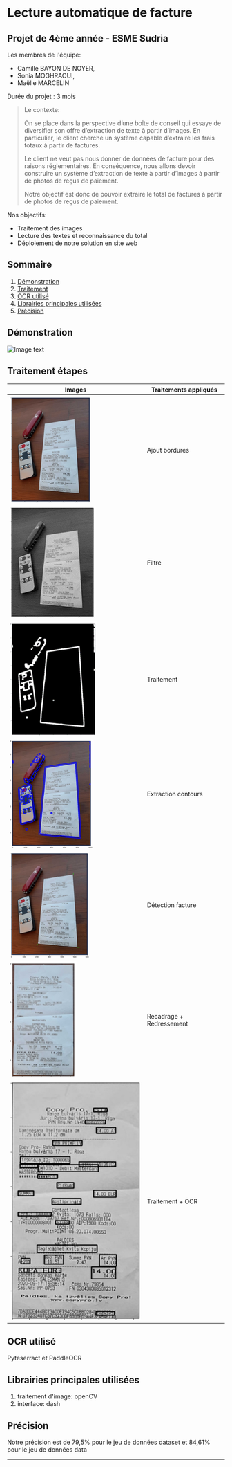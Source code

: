 # Lecture automatique de facture 
## Projet de 4ème année - ESME Sudria
Les membres de l'équipe:
* Camille BAYON DE NOYER, 
* Sonia MOGHRAOUI, 
* Maëlle MARCELIN

Durée du projet : 3 mois

> Le contexte:  
> 
> On se place dans la perspective d’une boîte de conseil qui essaye de diversifier son offre d’extraction de texte à partir d’images. En particulier, le client cherche un système capable d’extraire les frais totaux à partir de factures. 
> 
> Le client ne veut pas nous donner de données de facture pour des raisons réglementaires. En conséquence, nous allons devoir construire un système d’extraction de texte à partir d’images à partir de photos de reçus de paiement.
> 
> Notre objectif est donc de pouvoir extraire le total de factures à partir de photos de reçus de paiement.

Nos objectifs:
*	Traitement des images
*	Lecture des textes et reconnaissance du total
*	Déploiement de notre solution en site web

## Sommaire
1. [Démonstration](#demo)
2. [Traitement](#traitement)
3. [OCR utilisé](#ocr)
4. [Librairies principales utilisées](#lib)
5. [Précision](#accuracy)


## Démonstration <a name="demo"></a>
![Image text](asset/git/interfaceGIF.gif)


## Traitement étapes <a name="traitement"></a>

| Images | Traitements appliqués |
| --- | --- |
|![Image text](asset/git/1.png) | Ajout bordures |
|![Image text](asset/git/2.png) | Filtre |
|![Image text](asset/git/3.png) | Traitement |
|![Image text](asset/git/4.png) | Extraction contours |
|![Image text](asset/git/5.png) | Détection facture |
|![Image text](asset/git/6.png) | Recadrage + Redressement |
|![Image text](asset/git/7.png) | Traitement + OCR |


## OCR utilisé <a name="ocr"></a>
Pyteserract et PaddleOCR

## Librairies principales utilisées <a name="lib"></a>
1. traitement d'image: openCV
2. interface: dash

## Précision <a name="accuracy"></a>
Notre précision est de 79,5% pour le jeu de données dataset et 84,61% pour le jeu de données data


<hr>
